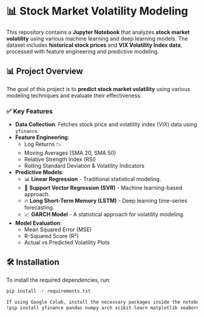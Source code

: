 # 📊 Stock Market Volatility Modeling

This repository contains a **Jupyter Notebook** that analyzes **stock market volatility** using various machine learning and deep learning models. The dataset includes **historical stock prices** and **VIX Volatility Index data**, processed with feature engineering and predictive modeling.


## **📊 Project Overview**
The goal of this project is to **predict stock market volatility** using various modeling techniques and evaluate their effectiveness.

### ✅ **Key Features**
- **Data Collection**: Fetches stock price and volatility index (VIX) data using `yfinance`.
- **Feature Engineering**:
  - Log Returns 📉
  - Moving Averages (SMA 20, SMA 50)
  - Relative Strength Index (RSI)
  - Rolling Standard Deviation & Volatility Indicators
- **Predictive Models**:
  - 📊 **Linear Regression** - Traditional statistical modeling.
  - 🤖 **Support Vector Regression (SVR)** - Machine learning-based approach.
  - 🔥 **Long Short-Term Memory (LSTM)** - Deep learning time-series forecasting.
  - 📈 **GARCH Model** - A statistical approach for volatility modeling.
- **Model Evaluation**:
  - Mean Squared Error (MSE)
  - R-Squared Score (R²)
  - Actual vs Predicted Volatility Plots


## **🛠 Installation**
To install the required dependencies, run:

```bash
pip install -r requirements.txt

If using Google Colab, install the necessary packages inside the notebook:
!pip install yfinance pandas numpy arch scikit-learn matplotlib seaborn ta tensorflow



